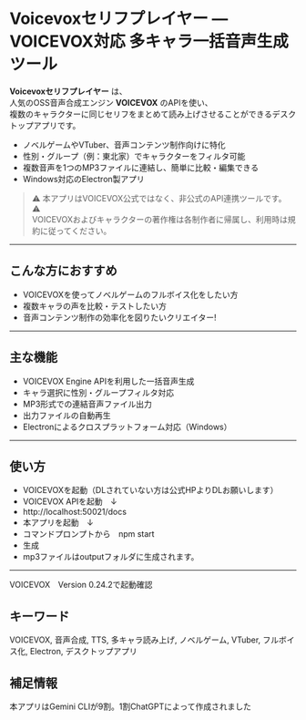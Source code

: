 # Voicevoxセリフプレイヤー — VOICEVOX対応 多キャラ一括音声生成ツール

**Voicevoxセリフプレイヤー** は、  
人気のOSS音声合成エンジン **VOICEVOX** のAPIを使い、  
複数のキャラクターに同じセリフをまとめて読み上げさせることができるデスクトップアプリです。

- ノベルゲームやVTuber、音声コンテンツ制作向けに特化  
- 性別・グループ（例：東北家）でキャラクターをフィルタ可能  
- 複数音声を1つのMP3ファイルに連結し、簡単に比較・編集できる  
- Windows対応のElectron製アプリ  

> ⚠️ 本アプリはVOICEVOX公式ではなく、非公式のAPI連携ツールです。 ⚠️  
> VOICEVOXおよびキャラクターの著作権は各制作者に帰属し、利用時は規約に従ってください。

---

## こんな方におすすめ
- VOICEVOXを使ってノベルゲームのフルボイス化をしたい方  
- 複数キャラの声を比較・テストしたい方  
- 音声コンテンツ制作の効率化を図りたいクリエイター!

---

## 主な機能
- VOICEVOX Engine APIを利用した一括音声生成  
- キャラ選択に性別・グループフィルタ対応  
- MP3形式での連結音声ファイル出力  
- 出力ファイルの自動再生  
- Electronによるクロスプラットフォーム対応（Windows）

---
## 使い方
- VOICEVOXを起動（DLされていない方は公式HPよりDLお願いします）
- VOICEVOX APIを起動　↓
- http://localhost:50021/docs
- 本アプリを起動　↓
- コマンドプロンプトから　npm start
- 生成
- mp3ファイルはoutputフォルダに生成されます。


---
VOICEVOX　Version 0.24.2で起動確認


## キーワード
VOICEVOX, 音声合成, TTS, 多キャラ読み上げ, ノベルゲーム, VTuber, フルボイス化, Electron, デスクトップアプリ

## 補足情報

本アプリはGemini CLIが9割。1割ChatGPTによって作成されました